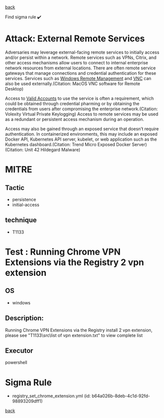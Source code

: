 
[back](../index.md)

Find sigma rule :heavy_check_mark: 

# Attack: External Remote Services 

Adversaries may leverage external-facing remote services to initially access and/or persist within a network. Remote services such as VPNs, Citrix, and other access mechanisms allow users to connect to internal enterprise network resources from external locations. There are often remote service gateways that manage connections and credential authentication for these services. Services such as [Windows Remote Management](https://attack.mitre.org/techniques/T1021/006) and [VNC](https://attack.mitre.org/techniques/T1021/005) can also be used externally.(Citation: MacOS VNC software for Remote Desktop)

Access to [Valid Accounts](https://attack.mitre.org/techniques/T1078) to use the service is often a requirement, which could be obtained through credential pharming or by obtaining the credentials from users after compromising the enterprise network.(Citation: Volexity Virtual Private Keylogging) Access to remote services may be used as a redundant or persistent access mechanism during an operation.

Access may also be gained through an exposed service that doesn’t require authentication. In containerized environments, this may include an exposed Docker API, Kubernetes API server, kubelet, or web application such as the Kubernetes dashboard.(Citation: Trend Micro Exposed Docker Server)(Citation: Unit 42 Hildegard Malware)

# MITRE
## Tactic
  - persistence
  - initial-access


## technique
  - T1133


# Test : Running Chrome VPN Extensions via the Registry 2 vpn extension
## OS
  - windows


## Description:
Running Chrome VPN Extensions via the Registry install 2 vpn extension, please see "T1133\src\list of vpn extension.txt" to view complete list


## Executor
powershell

# Sigma Rule
 - registry_set_chrome_extension.yml (id: b64a026b-8deb-4c1d-92fd-98893209dff1)



[back](../index.md)
